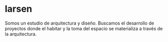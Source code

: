 # larsen
Somos un estudio de arquitectura y diseño. Buscamos el desarrollo de proyectos donde el habitar y la toma del espacio se materializa a través de la arquitectura.
